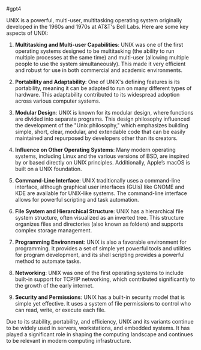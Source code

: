 #gpt4 

UNIX is a powerful, multi-user, multitasking operating system originally developed in the 1960s and 1970s at AT&T's Bell Labs. Here are some key aspects of UNIX:

1. **Multitasking and Multi-user Capabilities**: UNIX was one of the first operating systems designed to be multitasking (the ability to run multiple processes at the same time) and multi-user (allowing multiple people to use the system simultaneously). This made it very efficient and robust for use in both commercial and academic environments.

2. **Portability and Adaptability**: One of UNIX's defining features is its portability, meaning it can be adapted to run on many different types of hardware. This adaptability contributed to its widespread adoption across various computer systems.

3. **Modular Design**: UNIX is known for its modular design, where functions are divided into separate programs. This design philosophy influenced the development of the "Unix philosophy," which emphasizes building simple, short, clear, modular, and extendable code that can be easily maintained and repurposed by developers other than its creators.

4. **Influence on Other Operating Systems**: Many modern operating systems, including Linux and the various versions of BSD, are inspired by or based directly on UNIX principles. Additionally, Apple’s macOS is built on a UNIX foundation.

5. **Command-Line Interface**: UNIX traditionally uses a command-line interface, although graphical user interfaces (GUIs) like GNOME and KDE are available for UNIX-like systems. The command-line interface allows for powerful scripting and task automation.

6. **File System and Hierarchical Structure**: UNIX has a hierarchical file system structure, often visualized as an inverted tree. This structure organizes files and directories (also known as folders) and supports complex storage management.

7. **Programming Environment**: UNIX is also a favorable environment for programming. It provides a set of simple yet powerful tools and utilities for program development, and its shell scripting provides a powerful method to automate tasks.

8. **Networking**: UNIX was one of the first operating systems to include built-in support for TCP/IP networking, which contributed significantly to the growth of the early internet.

9. **Security and Permissions**: UNIX has a built-in security model that is simple yet effective. It uses a system of file permissions to control who can read, write, or execute each file.

Due to its stability, portability, and efficiency, UNIX and its variants continue to be widely used in servers, workstations, and embedded systems. It has played a significant role in shaping the computing landscape and continues to be relevant in modern computing infrastructure.